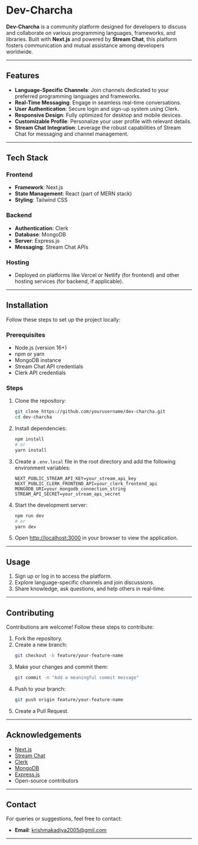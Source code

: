 # Dev-Charcha

**Dev-Charcha** is a community platform designed for developers to discuss and collaborate on various programming languages, frameworks, and libraries. Built with **Next.js** and powered by **Stream Chat**, this platform fosters communication and mutual assistance among developers worldwide.

---

## Features

- **Language-Specific Channels**: Join channels dedicated to your preferred programming languages and frameworks.
- **Real-Time Messaging**: Engage in seamless real-time conversations.
- **User Authentication**: Secure login and sign-up system using Clerk.
- **Responsive Design**: Fully optimized for desktop and mobile devices.
- **Customizable Profile**: Personalize your user profile with relevant details.
- **Stream Chat Integration**: Leverage the robust capabilities of Stream Chat for messaging and channel management.

---

## Tech Stack

### Frontend
- **Framework**: Next.js
- **State Management**: React (part of MERN stack)
- **Styling**: Tailwind CSS

### Backend
- **Authentication**: Clerk
- **Database**: MongoDB
- **Server**: Express.js
- **Messaging**: Stream Chat APIs

### Hosting
- Deployed on platforms like Vercel or Netlify (for frontend) and other hosting services (for backend, if applicable).

---

## Installation

Follow these steps to set up the project locally:

### Prerequisites
- Node.js (version 16+)
- npm or yarn
- MongoDB instance
- Stream Chat API credentials
- Clerk API credentials

### Steps
1. Clone the repository:
   ```bash
   git clone https://github.com/yourusername/dev-charcha.git
   cd dev-charcha
   ```

2. Install dependencies:
   ```bash
   npm install
   # or
   yarn install
   ```

3. Create a `.env.local` file in the root directory and add the following environment variables:
   ```env
   NEXT_PUBLIC_STREAM_API_KEY=your_stream_api_key
   NEXT_PUBLIC_CLERK_FRONTEND_API=your_clerk_frontend_api
   MONGODB_URI=your_mongodb_connection_string
   STREAM_API_SECRET=your_stream_api_secret
   ```

4. Start the development server:
   ```bash
   npm run dev
   # or
   yarn dev
   ```

5. Open [http://localhost:3000](http://localhost:3000) in your browser to view the application.

---

## Usage

1. Sign up or log in to access the platform.
2. Explore language-specific channels and join discussions.
3. Share knowledge, ask questions, and help others in real-time.

---

## Contributing

Contributions are welcome! Follow these steps to contribute:

1. Fork the repository.
2. Create a new branch:
   ```bash
   git checkout -b feature/your-feature-name
   ```
3. Make your changes and commit them:
   ```bash
   git commit -m "Add a meaningful commit message"
   ```
4. Push to your branch:
   ```bash
   git push origin feature/your-feature-name
   ```
5. Create a Pull Request.

---


## Acknowledgements

- [Next.js](https://nextjs.org/)
- [Stream Chat](https://getstream.io/chat/)
- [Clerk](https://clerk.dev/)
- [MongoDB](https://www.mongodb.com/)
- [Express.js](https://expressjs.com/)
- Open-source contributors

---

## Contact

For queries or suggestions, feel free to contact:
- **Email**: krishmakadiya2005@gmil.com
---

